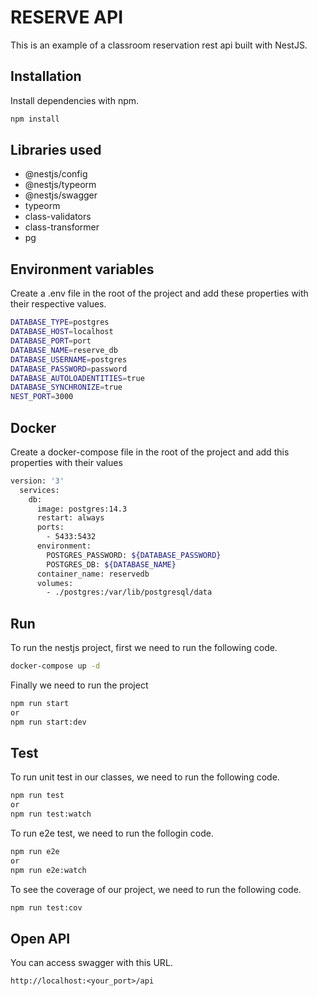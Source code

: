 # RESERVE API

This is an example of a classroom reservation rest api built with NestJS.

## Installation
Install dependencies with npm.

```sh
npm install
```

## Libraries used
- @nestjs/config
- @nestjs/typeorm
- @nestjs/swagger
- typeorm
- class-validators
- class-transformer
- pg
## Environment variables
Create a .env file in the root of the project and add these properties with their respective values.

```sh
DATABASE_TYPE=postgres
DATABASE_HOST=localhost
DATABASE_PORT=port
DATABASE_NAME=reserve_db
DATABASE_USERNAME=postgres
DATABASE_PASSWORD=password
DATABASE_AUTOLOADENTITIES=true
DATABASE_SYNCHRONIZE=true
NEST_PORT=3000
```

## Docker
Create a docker-compose file in the root of the project and add this properties with their values

```sh
version: '3'
  services:
    db:
      image: postgres:14.3
      restart: always
      ports:
        - 5433:5432
      environment:
        POSTGRES_PASSWORD: ${DATABASE_PASSWORD}
        POSTGRES_DB: ${DATABASE_NAME}
      container_name: reservedb
      volumes:
        - ./postgres:/var/lib/postgresql/data
```

## Run
To run the nestjs project, first we need to run the following code.
```sh
docker-compose up -d
```

Finally we need to run the project
```sh
npm run start
or
npm run start:dev
```

## Test
To run unit test in our classes, we need to run the following code.
```sh
npm run test
or
npm run test:watch
```

To run e2e test, we need to run the follogin code.
```sh
npm run e2e
or
npm run e2e:watch
```

To see the coverage of our project, we need to run the following code.
```sh
npm run test:cov
```

## Open API
You can access swagger with this URL.
```
http://localhost:<your_port>/api
```
